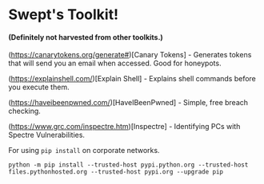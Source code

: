 # Swept's Toolkit! 
#### (Definitely not harvested from other toolkits.)



(https://canarytokens.org/generate#)[Canary Tokens] - Generates tokens that will send you an
email when accessed. Good for honeypots.

(https://explainshell.com/)[Explain Shell] - Explains shell commands before you execute them.

(https://haveibeenpwned.com/)[HaveIBeenPwned] - Simple, free breach checking.

(https://www.grc.com/inspectre.htm)[Inspectre] - Identifying PCs with Spectre Vulnerabilities.

For using `pip install` on corporate networks.
```
python -m pip install --trusted-host pypi.python.org --trusted-host files.pythonhosted.org --trusted-host pypi.org --upgrade pip
``` 
